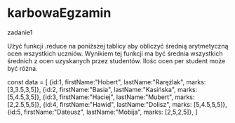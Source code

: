 # karbowaEgzamin

zadanie1

Użyć funkcji .reduce na poniższej tablicy aby obliczyć średnią arytmetyczną ocen wszystkich uczniów. Wynikiem tej funkcji ma być średnia wszystkich średnich z ocen uzyskanych przez studentów. Ilośc ocen per student może być różna.

const data = [
  {id:1, firstName:"Hobert", lastName:"Rarężlak", marks: [3,3.5,3,5]},
  {id:2, firstName:"Basia", lastName:"Kasińska", marks: [5,4.5,3,5]},
  {id:3, firstName:"Haciej", lastName:"Mubert", marks: [2,2.5,5,5]},
  {id:4, firstName:"Hawid", lastName:"Dolisz", marks: [5,4.5,5,5]},
  {id:5, firstName:"Dateusz", lastName:"Mobija", marks: [2,5,2,5]},
]
